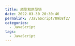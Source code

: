 ```yaml
---
title: 原型和原型链
date: 2022-03-30 20:30:46
permalink: /JavaScript/89b8f2/
categories:
  - JavaScript
tags:
  - JavaScript
---
```

